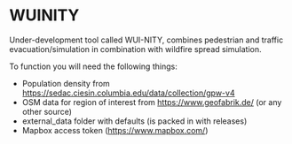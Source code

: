 # WUINITY

Under-development tool called WUI-NITY, combines pedestrian and traffic evacuation/simulation in combination with wildfire spread simulation.

To function you will need the following things:
- Population density from https://sedac.ciesin.columbia.edu/data/collection/gpw-v4
- OSM data for region of interest from https://www.geofabrik.de/ (or any other source)
- external_data folder with defaults (is packed in with releases)
- Mapbox access token (https://www.mapbox.com/)